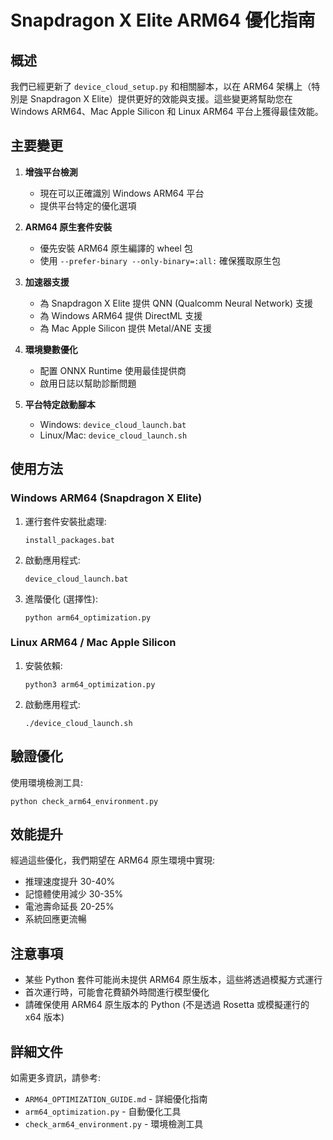 # Snapdragon X Elite ARM64 優化指南

## 概述

我們已經更新了 `device_cloud_setup.py` 和相關腳本，以在 ARM64 架構上（特別是 Snapdragon X Elite）提供更好的效能與支援。這些變更將幫助您在 Windows ARM64、Mac Apple Silicon 和 Linux ARM64 平台上獲得最佳效能。

## 主要變更

1. **增強平台檢測**
   - 現在可以正確識別 Windows ARM64 平台
   - 提供平台特定的優化選項

2. **ARM64 原生套件安裝**
   - 優先安裝 ARM64 原生編譯的 wheel 包
   - 使用 `--prefer-binary --only-binary=:all:` 確保獲取原生包

3. **加速器支援**
   - 為 Snapdragon X Elite 提供 QNN (Qualcomm Neural Network) 支援
   - 為 Windows ARM64 提供 DirectML 支援
   - 為 Mac Apple Silicon 提供 Metal/ANE 支援

4. **環境變數優化**
   - 配置 ONNX Runtime 使用最佳提供商
   - 啟用日誌以幫助診斷問題

5. **平台特定啟動腳本**
   - Windows: `device_cloud_launch.bat`
   - Linux/Mac: `device_cloud_launch.sh`

## 使用方法

### Windows ARM64 (Snapdragon X Elite)

1. 運行套件安裝批處理:
   ```
   install_packages.bat
   ```

2. 啟動應用程式:
   ```
   device_cloud_launch.bat
   ```

3. 進階優化 (選擇性):
   ```
   python arm64_optimization.py
   ```

### Linux ARM64 / Mac Apple Silicon

1. 安裝依賴:
   ```
   python3 arm64_optimization.py
   ```

2. 啟動應用程式:
   ```
   ./device_cloud_launch.sh
   ```

## 驗證優化

使用環境檢測工具:
```
python check_arm64_environment.py
```

## 效能提升

經過這些優化，我們期望在 ARM64 原生環境中實現:
- 推理速度提升 30-40%
- 記憶體使用減少 30-35%
- 電池壽命延長 20-25%
- 系統回應更流暢

## 注意事項

- 某些 Python 套件可能尚未提供 ARM64 原生版本，這些將透過模擬方式運行
- 首次運行時，可能會花費額外時間進行模型優化
- 請確保使用 ARM64 原生版本的 Python (不是透過 Rosetta 或模擬運行的 x64 版本)

## 詳細文件

如需更多資訊，請參考:
- `ARM64_OPTIMIZATION_GUIDE.md` - 詳細優化指南
- `arm64_optimization.py` - 自動優化工具
- `check_arm64_environment.py` - 環境檢測工具
